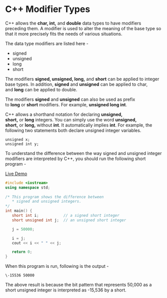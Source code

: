 C++ Modifier Types
==================

C++ allows the **char, int,** and **double** data types to have modifiers preceding them. A modifier is used to alter the meaning of the base type so that it more precisely fits the needs of various situations.

The data type modifiers are listed here -

-   signed
-   unsigned
-   long
-   short

The modifiers **signed, unsigned, long,** and **short** can be applied to integer base types. In addition, **signed** and **unsigned** can be applied to char, and **long** can be applied to double.

The modifiers **signed** and **unsigned** can also be used as prefix to **long** or **short** modifiers. For example, **unsigned long int**.

C++ allows a shorthand notation for declaring **unsigned, short,** or **long** integers. You can simply use the word **unsigned, short,** or **long,** without **int**. It automatically implies **int**. For example, the following two statements both declare unsigned integer variables.

```
unsigned x;
unsigned int y;

```

To understand the difference between the way signed and unsigned integer modifiers are interpreted by C++, you should run the following short program -

[Live Demo](http://tpcg.io/nWAgjz)

```c++
#include <iostream>
using namespace std;
 
/* This program shows the difference between
   * signed and unsigned integers.
*/
int main() {
   short int i;           // a signed short integer
   short unsigned int j;  // an unsigned short integer

   j = 50000;

   i = j;
   cout << i << " " << j;

   return 0;
}
```

When this program is run, following is the output -

```
\-15536 50000

```

The above result is because the bit pattern that represents 50,000 as a short unsigned integer is interpreted as -15,536 by a short.